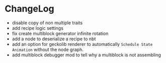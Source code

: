 # ChangeLog

* disable copy of non multiple traits
* add recipe logic settings
* fix create multiblock generator infinite rotation
* add a node to deserialize a recipe to nbt
* add an option for geckolib renderer to automatically `Schedule State Animation` without the node graph.
* add multiblock debugger mod to tell why a multiblock is not assembling

